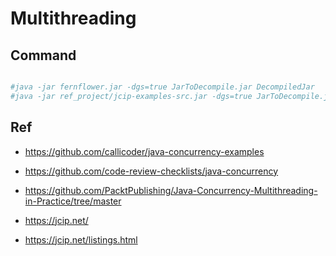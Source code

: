 # Multithreading

## Command

```bash

#java -jar fernflower.jar -dgs=true JarToDecompile.jar DecompiledJar
#java -jar ref_project/jcip-examples-src.jar -dgs=true JarToDecompile.jar DecompiledJar
```

## Ref

- https://github.com/callicoder/java-concurrency-examples
- https://github.com/code-review-checklists/java-concurrency

- https://github.com/PacktPublishing/Java-Concurrency-Multithreading-in-Practice/tree/master
- https://jcip.net/
- https://jcip.net/listings.html